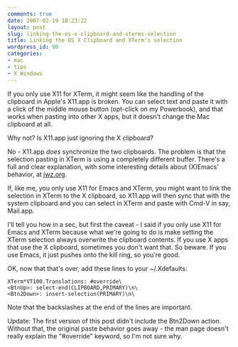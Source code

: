 ```yaml
---
comments: true
date: 2007-02-19 18:23:22
layout: post
slug: linking-the-os-x-clipboard-and-xterms-selection
title: Linking the OS X Clipboard and XTerm's selection
wordpress_id: 90
categories:
- mac
- tips
- X Windows
---
```


If you only use X11 for XTerm, it might seem like the handling of the clipboard in Apple's X11.app is broken. You can select text and paste it with a click of the middle mouse button (opt-click on my Powerbook), and that works when pasting into other X apps, but it doesn't change the Mac clipboard at all.

Why not? Is X11.app just ignoring the X clipboard?

No - X11.app *does* synchronize the two clipboards. The problem is that the selection pasting in XTerm is using a completely different buffer. There's a full and clear explanation, with some interesting details about (X)Emacs' behavior, at [jwz.org](http://www.jwz.org/doc/x-cut-and-paste.html).

If, like me, you only use X11 for Emacs and XTerm, you might want to link the selection in XTerm to the X clipboard, so X11.app will then sync that with the system clipboard and you can select in XTerm and paste with Cmd-V in say, Mail.app.

I'll tell you how in a sec, but first the caveat - I said if you only use X11 for Emacs and XTerm because what we're going to do is make setting the XTerm selection always overwrite the clipboard contents. If you use X apps that use the X clipboard, sometimes you don't want that. So beware. If you use Emacs, it just pushes onto the kill ring, so you're good.

OK, now that that's over, add these lines to your ~/.Xdefaults:


    
    
    XTerm*VT100.Translations: #override\
    <BtnUp>: select-end(CLIPBOARD,PRIMARY)\n\
    <Btn2Down>: insert-selection(PRIMARY)\n\
    



Note that the backslashes at the end of the lines are important.

Update: The first version of this post didn't include the Btn2Down action. Without that, the original paste behavior goes away - the man page doesn't really explain the "#override" keyword, so I'm not sure why.
